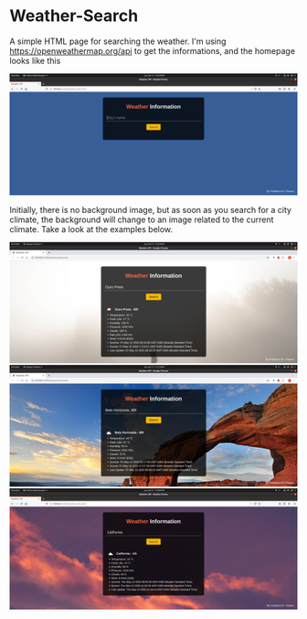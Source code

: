 # Weather-Search
A simple HTML page for searching the weather. I'm using https://openweathermap.org/api to get the informations, and the homepage looks like this

![](images/Screenshot%20from%202020-05-14%2021-45-56.png)

Initially, there is no background image, but as soon as you search for a city climate, the background will change to an image related to the current climate. Take a look at the examples below.

![](images/Screenshot%20from%202020-05-15%2009-22-54.png)
![](images/Screenshot%20from%202020-05-15%2009-12-49.png)
![](images/Screenshot%20from%202020-05-14%2021-48-55.png)
